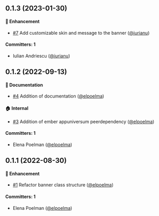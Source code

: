 ## 0.1.3 (2023-01-30)

#### :rocket: Enhancement
* [#7](https://github.com/lblod/ember-environment-banner/pull/7) Add customizable skin and message to the banner ([@iurianu](https://github.com/iurianu))

#### Committers: 1
- Iulian Andriescu ([@iurianu](https://github.com/iurianu))

## 0.1.2 (2022-09-13)

#### :memo: Documentation
* [#4](https://github.com/lblod/ember-environment-banner/pull/4) Addition of documentation ([@elpoelma](https://github.com/elpoelma))

#### :house: Internal
* [#3](https://github.com/lblod/ember-environment-banner/pull/3) Addition of ember appuniversum peerdependency ([@elpoelma](https://github.com/elpoelma))

#### Committers: 1
- Elena Poelman ([@elpoelma](https://github.com/elpoelma))

## 0.1.1 (2022-08-30)

#### :rocket: Enhancement
* [#1](https://github.com/lblod/ember-environment-banner/pull/1) Refactor banner class structure ([@elpoelma](https://github.com/elpoelma))

#### Committers: 1
- Elena Poelman ([@elpoelma](https://github.com/elpoelma))



